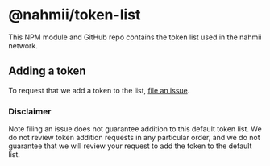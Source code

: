 # @nahmii/token-list

This NPM module and GitHub repo contains the token list used in the nahmii network.

## Adding a token

To request that we add a token to the list, 
[file an issue](https://github.com/Nahmii/token-list/issues/new?assignees=&labels=token+request&template=token-request.md&title=Add+%7BTOKEN_SYMBOL%7D%3A+%7BTOKEN_NAME%7D).

### Disclaimer

Note filing an issue does not guarantee addition to this default token list.
We do not review token addition requests in any particular order, and we do not
guarantee that we will review your request to add the token to the default list.